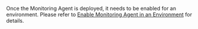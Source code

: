 Once the Monitoring Agent is deployed, it needs to be enabled for an environment. Please refer to [Enable Monitoring Agent in an Environment](/Work-Instructions/Operations/Enable-Monitoring-Agent-in-an-Environment) for details.